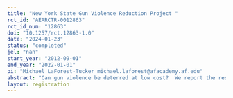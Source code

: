 ```yaml
---
title: "New York State Gun Violence Reduction Project "
rct_id: "AEARCTR-0012863"
rct_id_num: "12863"
doi: "10.1257/rct.12863-1.0"
date: "2024-01-23"
status: "completed"
jel: "nan"
start_year: "2012-09-01"
end_year: "2022-01-01"
pi: "Michael LaForest-Tucker michael.laforest@afacademy.af.edu"
abstract: "Can gun violence be deterred at low cost?  We report the results of a randomized experiment of a messaging intervention which was designed to reduce gun violence among individuals under parole supervision with a prior violent felony conviction or firearm arrest.  The intervention consisted of a group meeting in which high-risk paroled individuals were notified of the sanction they would face upon reoffending while being offered community resources to support re-integration into the community. The program did not lead to a reduction in gun violence or create community spillover effects but did reduce parole violations by 15%.  "
layout: registration
---
```



